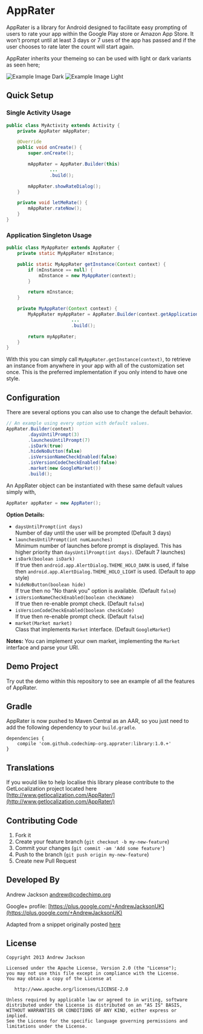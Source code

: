 # AppRater

AppRater is a library for Android designed to facilitate easy prompting of users to rate your app within the Google Play store or Amazon App Store.
It won't prompt until at least 3 days or 7 uses of the app has passed and if the user chooses to rate later the count will start again.

AppRater inherits your themeing so can be used with light or dark variants as seen here;

![Example Image Dark][1] ![Example Image Light][2]

## Quick Setup

### Single Activity Usage

``` java
public class MyActivity extends Activity {
    private AppRater mAppRater;

    @Override
    public void onCreate() {
        super.onCreate();

        mAppRater = AppRater.Builder(this)
                ...
                .build();

        mAppRater.showRateDialog();
    }

    private void letMeRate() {
        mAppRater.rateNow();
    }
}
```

### Application Singleton Usage

``` java
public class MyAppRater extends AppRater {
    private static MyAppRater mInstance;

    public static MyAppRater getInstance(Context context) {
        if (mInstance == null) {
            mInstance = new MyAppRater(context);
        }

        return mInstance;
    }

    private MyAppRater(Context context) {
        MyAppRater myAppRater = AppRater.Builder(context.getApplicationContext())
                        ...
                        .build();

        return myAppRater;
    }
}
```

With this you can simply call `MyAppRater.getInstance(context)`, to retrieve an instance from
anywhere in your app with all of the customization set once. This is the preferred implementation
if you only intend to have one style.

## Configuration

There are several options you can also use to change the default behavior.

``` java
// An example using every option with default values.
AppRater.Builder(context)
        .daysUntilPrompt(3)
        .launchesUntilPrompt(7)
        .isDark(true)
        .hideNoButton(false)
        .isVersionNameCheckEnabled(false)
        .isVersionCodeCheckEnabled(false)
        .market(new GoogleMarket())
        .build();
```

An AppRater object can be instantiated with these same default values simply with,

``` java
AppRater appRater = new AppRater();
```

**Option Details:**
 * `daysUntilPrompt(int days)`   
    Number of day until the user will be prompted (Default 3 days)
 * `launchesUntilPrompt(int numLaunches)`   
    Minimum number of launches before prompt is displayed.
    This has higher priority than `daysUntilPrompt(int days)`. (Default 7 launches)
 * `isDark(boolean isDark)`   
    If true then `android.app.AlertDialog.THEME_HOLO_DARK` is used,
    if false then `android.app.AlertDialog.THEME_HOLO_LIGHT` is used. (Default to app style)
 * `hideNoButton(boolean hide)`   
    If true then no "No thank you" option is available. (Default `false`)
 * `isVersionNameCheckEnabled(boolean checkName)`   
    If true then re-enable prompt check. (Default `false`)
 * `isVersionCodeCheckEnabled(boolean checkCode)`   
    If true then re-enable prompt check. (Default `false`)
 * `market(Market market)`   
    Class that implements `Market` interface. (Default `GoogleMarket`)

**Notes:**
You can implement your own market, implementing the `Market` interface and parse your URI.

## Demo Project

Try out the demo within this repository to see an example of all the features
of AppRater.

## Gradle

AppRater is now pushed to Maven Central as an AAR, so you just need to add the following dependency to your `build.gradle`.
    
    dependencies {
        compile 'com.github.codechimp-org.apprater:library:1.0.+'
    }

## Translations

If you would like to help localise this library please contribute to the GetLocalization project located here
[http://www.getlocalization.com/AppRater/](http://www.getlocalization.com/AppRater/)

## Contributing Code

1. Fork it
2. Create your feature branch (`git checkout -b my-new-feature`)
3. Commit your changes (`git commit -am 'Add some feature'`)
4. Push to the branch (`git push origin my-new-feature`)
5. Create new Pull Request

## Developed By

Andrew Jackson <andrew@codechimp.org>

Google+ profile: 
[https://plus.google.com/+AndrewJacksonUK](https://plus.google.com/+AndrewJacksonUK)

Adapted from a snippet originally posted [here](http://www.androidsnippets.com/prompt-engaged-users-to-rate-your-app-in-the-android-market-appirater)

## License

    Copyright 2013 Andrew Jackson

    Licensed under the Apache License, Version 2.0 (the "License");
    you may not use this file except in compliance with the License.
    You may obtain a copy of the License at

       http://www.apache.org/licenses/LICENSE-2.0

    Unless required by applicable law or agreed to in writing, software
    distributed under the License is distributed on an "AS IS" BASIS,
    WITHOUT WARRANTIES OR CONDITIONS OF ANY KIND, either express or implied.
    See the License for the specific language governing permissions and
    limitations under the License.





 [1]: https://raw.github.com/codechimp-org/AppRater/master/Screenshots/demo-dark.png
 [2]: https://raw.github.com/codechimp-org/AppRater/master/Screenshots/demo-light.png